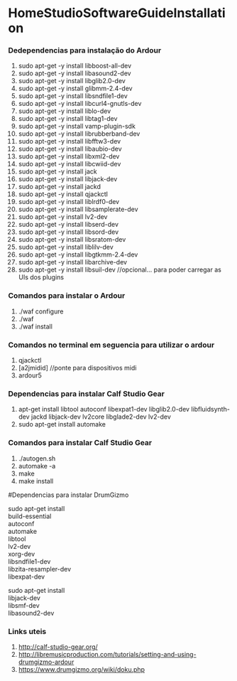 # HomeStudioSoftwareGuideInstallation

### Dedependencias para instalação do Ardour

1. sudo apt-get -y install libboost-all-dev
1. sudo apt-get -y install libasound2-dev
1. sudo apt-get -y install libglib2.0-dev
1. sudo apt-get -y install glibmm-2.4-dev
1. sudo apt-get -y install libsndfile1-dev
1. sudo apt-get -y install libcurl4-gnutls-dev
1. sudo apt-get -y install liblo-dev
1. sudo apt-get -y install libtag1-dev
1. sudo apt-get -y install vamp-plugin-sdk
1. sudo apt-get -y install librubberband-dev
1. sudo apt-get -y install libfftw3-dev
1. sudo apt-get -y install libaubio-dev
1. sudo apt-get -y install libxml2-dev
1. sudo apt-get -y install libcwiid-dev
1. sudo apt-get -y install jack
1. sudo apt-get -y install libjack-dev
1. sudo apt-get -y install jackd
1. sudo apt-get -y install qjackctl
1. sudo apt-get -y install liblrdf0-dev
1. sudo apt-get -y install libsamplerate-dev
1. sudo apt-get -y install lv2-dev
1. sudo apt-get -y install libserd-dev
1. sudo apt-get -y install libsord-dev
1. sudo apt-get -y install libsratom-dev
1. sudo apt-get -y install liblilv-dev
1. sudo apt-get -y install libgtkmm-2.4-dev
1. sudo apt-get -y install libarchive-dev
1. sudo apt-get -y install libsuil-dev //opcional... para poder carregar as UIs dos plugins

### Comandos para instalar o Ardour
1. ./waf configure
1. ./waf
1. ./waf install

### Comandos no terminal em seguencia para utilizar o ardour
1. qjackctl
1. [a2jmidid] //ponte para dispositivos midi
1. ardour5

### Dependencias para instalar Calf Studio Gear
1. apt-get install libtool autoconf libexpat1-dev libglib2.0-dev libfluidsynth-dev jackd libjack-dev lv2core libglade2-dev lv2-dev
1. sudo apt-get install automake

### Comandos para instalar Calf Studio Gear
1. ./autogen.sh
1. automake -a
1. make
1. make install

#Dependencias para instalar DrumGizmo

sudo apt-get install \
  build-essential \
  autoconf \
  automake \
  libtool \
  lv2-dev \
  xorg-dev \
  libsndfile1-dev \
  libzita-resampler-dev \
  libexpat-dev
  
  sudo apt-get install \
  libjack-dev \
  libsmf-dev \
  libasound2-dev
  
  ### Links uteis
  1. http://calf-studio-gear.org/
  1. http://libremusicproduction.com/tutorials/setting-and-using-drumgizmo-ardour
  1. https://www.drumgizmo.org/wiki/doku.php
